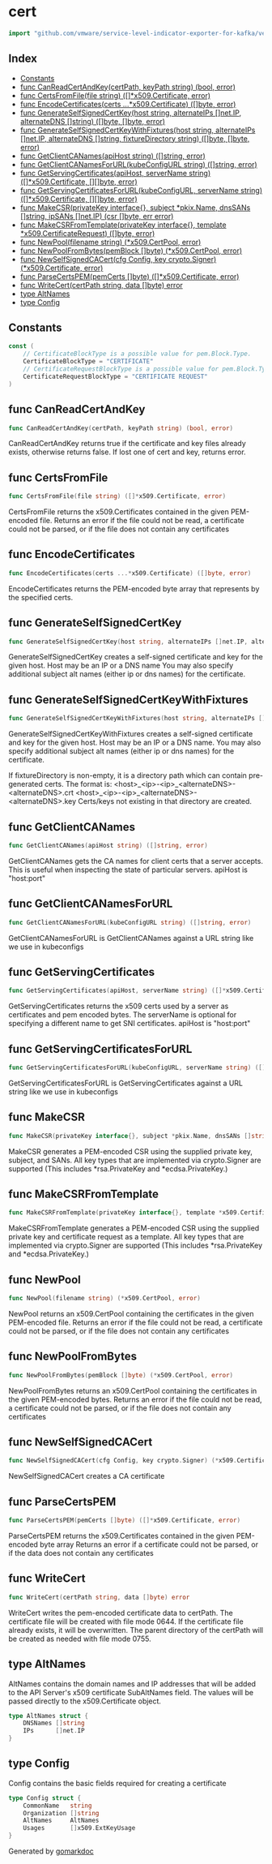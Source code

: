 <!-- Code generated by gomarkdoc. DO NOT EDIT -->

# cert

```go
import "github.com/vmware/service-level-indicator-exporter-for-kafka/vendor/k8s.io/client-go/util/cert"
```

## Index

- [Constants](<#constants>)
- [func CanReadCertAndKey(certPath, keyPath string) (bool, error)](<#func-canreadcertandkey>)
- [func CertsFromFile(file string) ([]*x509.Certificate, error)](<#func-certsfromfile>)
- [func EncodeCertificates(certs ...*x509.Certificate) ([]byte, error)](<#func-encodecertificates>)
- [func GenerateSelfSignedCertKey(host string, alternateIPs []net.IP, alternateDNS []string) ([]byte, []byte, error)](<#func-generateselfsignedcertkey>)
- [func GenerateSelfSignedCertKeyWithFixtures(host string, alternateIPs []net.IP, alternateDNS []string, fixtureDirectory string) ([]byte, []byte, error)](<#func-generateselfsignedcertkeywithfixtures>)
- [func GetClientCANames(apiHost string) ([]string, error)](<#func-getclientcanames>)
- [func GetClientCANamesForURL(kubeConfigURL string) ([]string, error)](<#func-getclientcanamesforurl>)
- [func GetServingCertificates(apiHost, serverName string) ([]*x509.Certificate, [][]byte, error)](<#func-getservingcertificates>)
- [func GetServingCertificatesForURL(kubeConfigURL, serverName string) ([]*x509.Certificate, [][]byte, error)](<#func-getservingcertificatesforurl>)
- [func MakeCSR(privateKey interface{}, subject *pkix.Name, dnsSANs []string, ipSANs []net.IP) (csr []byte, err error)](<#func-makecsr>)
- [func MakeCSRFromTemplate(privateKey interface{}, template *x509.CertificateRequest) ([]byte, error)](<#func-makecsrfromtemplate>)
- [func NewPool(filename string) (*x509.CertPool, error)](<#func-newpool>)
- [func NewPoolFromBytes(pemBlock []byte) (*x509.CertPool, error)](<#func-newpoolfrombytes>)
- [func NewSelfSignedCACert(cfg Config, key crypto.Signer) (*x509.Certificate, error)](<#func-newselfsignedcacert>)
- [func ParseCertsPEM(pemCerts []byte) ([]*x509.Certificate, error)](<#func-parsecertspem>)
- [func WriteCert(certPath string, data []byte) error](<#func-writecert>)
- [type AltNames](<#type-altnames>)
- [type Config](<#type-config>)


## Constants

```go
const (
    // CertificateBlockType is a possible value for pem.Block.Type.
    CertificateBlockType = "CERTIFICATE"
    // CertificateRequestBlockType is a possible value for pem.Block.Type.
    CertificateRequestBlockType = "CERTIFICATE REQUEST"
)
```

## func CanReadCertAndKey

```go
func CanReadCertAndKey(certPath, keyPath string) (bool, error)
```

CanReadCertAndKey returns true if the certificate and key files already exists, otherwise returns false. If lost one of cert and key, returns error.

## func CertsFromFile

```go
func CertsFromFile(file string) ([]*x509.Certificate, error)
```

CertsFromFile returns the x509.Certificates contained in the given PEM\-encoded file. Returns an error if the file could not be read, a certificate could not be parsed, or if the file does not contain any certificates

## func EncodeCertificates

```go
func EncodeCertificates(certs ...*x509.Certificate) ([]byte, error)
```

EncodeCertificates returns the PEM\-encoded byte array that represents by the specified certs.

## func GenerateSelfSignedCertKey

```go
func GenerateSelfSignedCertKey(host string, alternateIPs []net.IP, alternateDNS []string) ([]byte, []byte, error)
```

GenerateSelfSignedCertKey creates a self\-signed certificate and key for the given host. Host may be an IP or a DNS name You may also specify additional subject alt names \(either ip or dns names\) for the certificate.

## func GenerateSelfSignedCertKeyWithFixtures

```go
func GenerateSelfSignedCertKeyWithFixtures(host string, alternateIPs []net.IP, alternateDNS []string, fixtureDirectory string) ([]byte, []byte, error)
```

GenerateSelfSignedCertKeyWithFixtures creates a self\-signed certificate and key for the given host. Host may be an IP or a DNS name. You may also specify additional subject alt names \(either ip or dns names\) for the certificate.

If fixtureDirectory is non\-empty, it is a directory path which can contain pre\-generated certs. The format is: \<host\>\_\<ip\>\-\<ip\>\_\<alternateDNS\>\-\<alternateDNS\>.crt \<host\>\_\<ip\>\-\<ip\>\_\<alternateDNS\>\-\<alternateDNS\>.key Certs/keys not existing in that directory are created.

## func GetClientCANames

```go
func GetClientCANames(apiHost string) ([]string, error)
```

GetClientCANames gets the CA names for client certs that a server accepts.  This is useful when inspecting the state of particular servers.  apiHost is "host:port"

## func GetClientCANamesForURL

```go
func GetClientCANamesForURL(kubeConfigURL string) ([]string, error)
```

GetClientCANamesForURL is GetClientCANames against a URL string like we use in kubeconfigs

## func GetServingCertificates

```go
func GetServingCertificates(apiHost, serverName string) ([]*x509.Certificate, [][]byte, error)
```

GetServingCertificates returns the x509 certs used by a server as certificates and pem encoded bytes. The serverName is optional for specifying a different name to get SNI certificates.  apiHost is "host:port"

## func GetServingCertificatesForURL

```go
func GetServingCertificatesForURL(kubeConfigURL, serverName string) ([]*x509.Certificate, [][]byte, error)
```

GetServingCertificatesForURL is GetServingCertificates against a URL string like we use in kubeconfigs

## func MakeCSR

```go
func MakeCSR(privateKey interface{}, subject *pkix.Name, dnsSANs []string, ipSANs []net.IP) (csr []byte, err error)
```

MakeCSR generates a PEM\-encoded CSR using the supplied private key, subject, and SANs. All key types that are implemented via crypto.Signer are supported \(This includes \*rsa.PrivateKey and \*ecdsa.PrivateKey.\)

## func MakeCSRFromTemplate

```go
func MakeCSRFromTemplate(privateKey interface{}, template *x509.CertificateRequest) ([]byte, error)
```

MakeCSRFromTemplate generates a PEM\-encoded CSR using the supplied private key and certificate request as a template. All key types that are implemented via crypto.Signer are supported \(This includes \*rsa.PrivateKey and \*ecdsa.PrivateKey.\)

## func NewPool

```go
func NewPool(filename string) (*x509.CertPool, error)
```

NewPool returns an x509.CertPool containing the certificates in the given PEM\-encoded file. Returns an error if the file could not be read, a certificate could not be parsed, or if the file does not contain any certificates

## func NewPoolFromBytes

```go
func NewPoolFromBytes(pemBlock []byte) (*x509.CertPool, error)
```

NewPoolFromBytes returns an x509.CertPool containing the certificates in the given PEM\-encoded bytes. Returns an error if the file could not be read, a certificate could not be parsed, or if the file does not contain any certificates

## func NewSelfSignedCACert

```go
func NewSelfSignedCACert(cfg Config, key crypto.Signer) (*x509.Certificate, error)
```

NewSelfSignedCACert creates a CA certificate

## func ParseCertsPEM

```go
func ParseCertsPEM(pemCerts []byte) ([]*x509.Certificate, error)
```

ParseCertsPEM returns the x509.Certificates contained in the given PEM\-encoded byte array Returns an error if a certificate could not be parsed, or if the data does not contain any certificates

## func WriteCert

```go
func WriteCert(certPath string, data []byte) error
```

WriteCert writes the pem\-encoded certificate data to certPath. The certificate file will be created with file mode 0644. If the certificate file already exists, it will be overwritten. The parent directory of the certPath will be created as needed with file mode 0755.

## type AltNames

AltNames contains the domain names and IP addresses that will be added to the API Server's x509 certificate SubAltNames field. The values will be passed directly to the x509.Certificate object.

```go
type AltNames struct {
    DNSNames []string
    IPs      []net.IP
}
```

## type Config

Config contains the basic fields required for creating a certificate

```go
type Config struct {
    CommonName   string
    Organization []string
    AltNames     AltNames
    Usages       []x509.ExtKeyUsage
}
```



Generated by [gomarkdoc](<https://github.com/princjef/gomarkdoc>)
